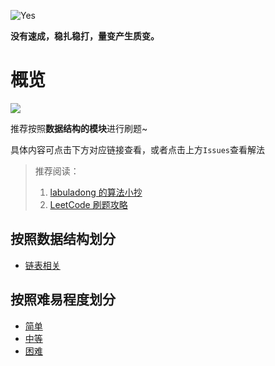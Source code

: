 ![Yes](http://qiniu.liuqh.cn/banner1.jpg)

**没有速成，稳扎稳打，量变产生质变。**

# 概览

![](https://img.shields.io/bitbucket/issues/callqh/algorithm?label=%E5%B7%B2%E5%88%B7%E9%A2%98%E7%9B%AE%E6%95%B0%E9%87%8F&style=for-the-badge)

推荐按照**数据结构的模块**进行刷题~

具体内容可点击下方对应链接查看，或者点击上方`Issues`查看解法

> 推荐阅读：
>
> 1. [labuladong 的算法小抄](https://labuladong.github.io/)
> 2. [LeetCode 刷题攻略](https://github.com/youngyangyang04/leetcode-master)

## 按照数据结构划分

- [链表相关](https://github.com/callqh/algorithm/labels/%F0%9F%90%BE%E9%93%BE%E8%A1%A8)

## 按照难易程度划分

- [简单](https://github.com/callqh/algorithm/labels/%E7%AE%80%E5%8D%95)
- [中等](https://github.com/callqh/algorithm/labels/%E4%B8%AD%E7%AD%89)
- [困难](https://github.com/callqh/algorithm/labels/%E5%9B%B0%E9%9A%BE)
